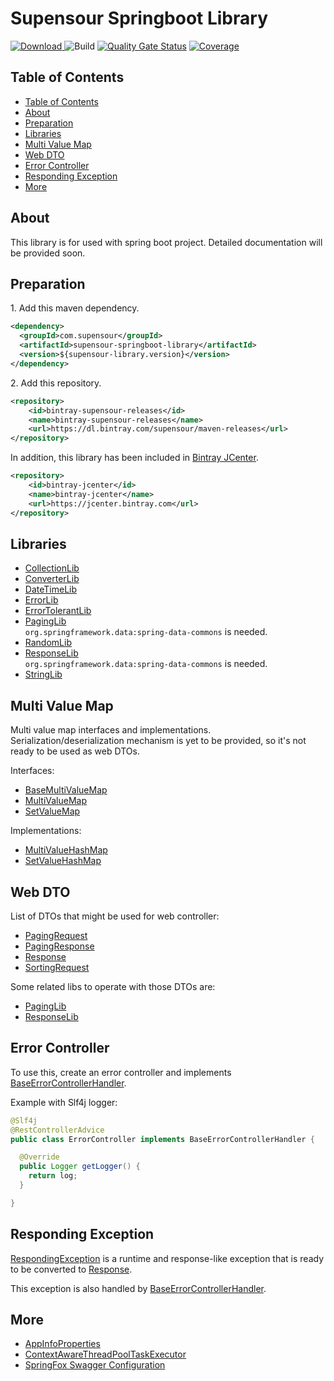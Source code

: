 # Supensour Springboot Library

[ ![Download](https://api.bintray.com/packages/supensour/maven-releases/com.supensour%3Asupensour-springboot-library/images/download.svg) ](https://bintray.com/supensour/maven-releases/com.supensour%3Asupensour-springboot-library/_latestVersion)
![Build](https://github.com/supensour/supensour-springboot-library/workflows/Build/badge.svg)
[![Quality Gate Status](https://sonarcloud.io/api/project_badges/measure?project=com.supensour%3Asupensour-springboot-library&metric=alert_status)](https://sonarcloud.io/dashboard?id=com.supensour%3Asupensour-springboot-library)
[![Coverage](https://sonarcloud.io/api/project_badges/measure?project=com.supensour%3Asupensour-springboot-library&metric=coverage)](https://sonarcloud.io/dashboard?id=com.supensour%3Asupensour-springboot-library)

## Table of Contents
- [Table of Contents](#table-of-contents)
- [About](#about)
- [Preparation](#preparation)
- [Libraries](#libraries)
- [Multi Value Map](#multi-value-map)
- [Web DTO](#web-dto)
- [Error Controller](#error-controller)
- [Responding Exception](#responding-exception)
- [More](#more)

## About
This library is for used with spring boot project. Detailed documentation will be provided soon.

## Preparation
1\. Add this maven dependency.
```xml
<dependency>
  <groupId>com.supensour</groupId>
  <artifactId>supensour-springboot-library</artifactId>
  <version>${supensour-library.version}</version>
</dependency>
```

2\. Add this repository.
```xml
<repository>
    <id>bintray-supensour-releases</id>
    <name>bintray-supensour-releases</name>
    <url>https://dl.bintray.com/supensour/maven-releases</url>
</repository>
```
In addition, this library has been included in [Bintray JCenter](https://bintray.com/bintray/jcenter).
```xml
<repository>
    <id>bintray-jcenter</id>
    <name>bintray-jcenter</name>
    <url>https://jcenter.bintray.com</url>
</repository>
```

## Libraries
- [CollectionLib](src/main/java/com/supensour/library/libs/CollectionLib.java)
- [ConverterLib](src/main/java/com/supensour/library/libs/ConverterLib.java)
- [DateTimeLib](src/main/java/com/supensour/library/libs/DateTimeLib.java)
- [ErrorLib](src/main/java/com/supensour/library/libs/ErrorLib.java)
- [ErrorTolerantLib](src/main/java/com/supensour/library/libs/ErrorTolerantLib.java)
- [PagingLib](src/main/java/com/supensour/library/libs/PagingLib.java)\
  `org.springframework.data:spring-data-commons` is needed.
- [RandomLib](src/main/java/com/supensour/library/libs/RandomLib.java)
- [ResponseLib](src/main/java/com/supensour/library/libs/ResponseLib.java)\
  `org.springframework.data:spring-data-commons` is needed.
- [StringLib](src/main/java/com/supensour/library/libs/StringLib.java)

## Multi Value Map
Multi value map interfaces and implementations. Serialization/deserialization mechanism is yet to be provided,
so it's not ready to be used as web DTOs.

Interfaces:
- [BaseMultiValueMap](src/main/java/com/supensour/library/model/map/BaseMultiValueMap.java)
- [MultiValueMap](src/main/java/com/supensour/library/model/map/MultiValueMap.java)
- [SetValueMap](src/main/java/com/supensour/library/model/map/SetValueMap.java)

Implementations:
- [MultiValueHashMap](src/main/java/com/supensour/library/model/map/impl/MultiValueHashMap.java)
- [SetValueHashMap](src/main/java/com/supensour/library/model/map/impl/SetValueHashMap.java)

## Web DTO
List of DTOs that might be used for web controller:
- [PagingRequest](src/main/java/com/supensour/library/model/web/PagingRequest.java)
- [PagingResponse](src/main/java/com/supensour/library/model/web/PagingResponse.java)
- [Response](src/main/java/com/supensour/library/model/web/Response.java)
- [SortingRequest](src/main/java/com/supensour/library/model/web/SortingRequest.java)

Some related libs to operate with those DTOs are:
- [PagingLib](src/main/java/com/supensour/library/libs/PagingLib.java)
- [ResponseLib](src/main/java/com/supensour/library/libs/ResponseLib.java)

## Error Controller
To use this, create an error controller and implements
[BaseErrorControllerHandler](src/main/java/com/supensour/library/web/error/BaseErrorControllerHandler.java).

Example with Slf4j logger:
```java
@Slf4j
@RestControllerAdvice
public class ErrorController implements BaseErrorControllerHandler {

  @Override
  public Logger getLogger() {
    return log;
  }

}
```

## Responding Exception
[RespondingException](src/main/java/com/supensour/library/model/error/RespondingException.java)
is a runtime and response-like exception that is ready to be converted to
[Response](src/main/java/com/supensour/library/model/web/Response.java).

This exception is also handled by
[BaseErrorControllerHandler](src/main/java/com/supensour/library/web/error/BaseErrorControllerHandler.java).


## More
- [AppInfoProperties](docs/app-info-properties.md)
- [ContextAwareThreadPoolTaskExecutor](docs/context-aware-thread-pool-task-executor.md)
- [SpringFox Swagger Configuration](docs/springfox-swagger-configuration.md)
